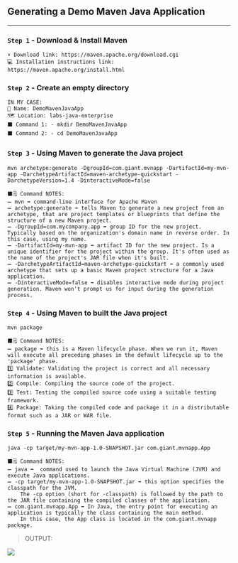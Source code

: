 ## Generating a Demo Maven Java Application

---
### `Step 1` - Download & Install Maven
    ⬇️ Download link: https://maven.apache.org/download.cgi
    💻 Installation instructions link: https://maven.apache.org/install.html
### `Step 2` - Create an empty directory 
    IN MY CASE: 
    📁 Name: DemoMavenJavaApp
    🗺️ Location: labs-java-enterprise
    ⬛ Command 1: - mkdir DemoMavenJavaApp
    ⬛ Command 2: - cd DemoMavenJavaApp

### `Step 3` - Using Maven to generate the Java project
``` shell 
mvn archetype:generate -DgroupId=com.giant.mvnapp -DartifactId=my-mvn-app -DarchetypeArtifactId=maven-archetype-quickstart -DarchetypeVersion=1.4 -DinteractiveMode=false
```
    ⬛🗒️ Command NOTES:
    ➖ mvn ➡ command-line interface for Apache Maven
    ➖ archetype:generate ➡ tells Maven to generate a new project from an archetype, that are project templates or blueprints that define the structure of a new Maven project.
    ➖ -DgroupId=com.mycompany.app ➡ group ID for the new project. Typically based on the organization's domain name in reverse order. In this case, using my name.
    ➖ -DartifactId=my-mvn-app ➡ artifact ID for the new project. Is a unique identifier for the project within the group. It's often used as the name of the project's JAR file when it's built.
    ➖ -DarchetypeArtifactId=maven-archetype-quickstart ➡ a commonly used archetype that sets up a basic Maven project structure for a Java application.
    ➖ -DinteractiveMode=false ➡ disables interactive mode during project generation. Maven won't prompt us for input during the generation process.

### `Step 4` - Using Maven to built the Java project
``` shell 
mvn package
```
    ⬛🗒️ Command NOTES:
    ➖ package ➡ this is a Maven lifecycle phase. When we run it, Maven will execute all preceding phases in the default lifecycle up to the 'package' phase. 
    1️⃣ Validate: Validating the project is correct and all necessary information is available.
    2️⃣ Compile: Compiling the source code of the project.
    3️⃣ Test: Testing the compiled source code using a suitable testing framework.
    4️⃣ Package: Taking the compiled code and package it in a distributable format such as a JAR or WAR file.

### `Step 5` - Running the Maven Java application
``` shell 
java -cp target/my-mvn-app-1.0-SNAPSHOT.jar com.giant.mvnapp.App
```
    ⬛🗒️ Command NOTES:
    ➖ java ➡  command used to launch the Java Virtual Machine (JVM) and execute Java applications.
    ➖ -cp target/my-mvn-app-1.0-SNAPSHOT.jar ➡ this option specifies the classpath for the JVM. 
        The -cp option (short for -classpath) is followed by the path to the JAR file containing the compiled classes of the application.
    ➖ com.giant.mvnapp.App ➡ In Java, the entry point for executing an application is typically the class containing the main method. 
        In this case, the App class is located in the com.giant.mvnapp package.
>OUTPUT:
<img src="C:\Users\User\Desktop\University\Second Semester of Master\JAVA\labs-java-enterprise\DemoMavenJavaApp\MavenJavaAppOutput.png"/>